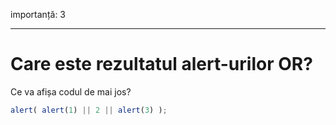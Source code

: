 importanță: 3

---

# Care este rezultatul alert-urilor OR?

Ce va afișa codul de mai jos?

```js
alert( alert(1) || 2 || alert(3) );
```